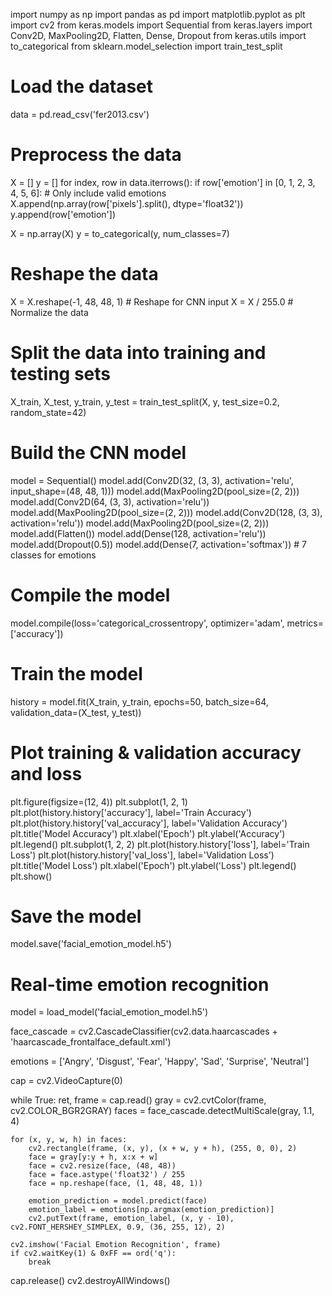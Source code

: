 import numpy as np
import pandas as pd
import matplotlib.pyplot as plt
import cv2
from keras.models import Sequential
from keras.layers import Conv2D, MaxPooling2D, Flatten, Dense, Dropout
from keras.utils import to_categorical
from sklearn.model_selection import train_test_split

# Load the dataset
data = pd.read_csv('fer2013.csv')

# Preprocess the data
X = []
y = []
for index, row in data.iterrows():
    if row['emotion'] in [0, 1, 2, 3, 4, 5, 6]:  # Only include valid emotions
        X.append(np.array(row['pixels'].split(), dtype='float32'))
        y.append(row['emotion'])

X = np.array(X)
y = to_categorical(y, num_classes=7)

# Reshape the data
X = X.reshape(-1, 48, 48, 1)  # Reshape for CNN input
X = X / 255.0  # Normalize the data

# Split the data into training and testing sets
X_train, X_test, y_train, y_test = train_test_split(X, y, test_size=0.2, random_state=42)

# Build the CNN model
model = Sequential()
model.add(Conv2D(32, (3, 3), activation='relu', input_shape=(48, 48, 1)))
model.add(MaxPooling2D(pool_size=(2, 2)))
model.add(Conv2D(64, (3, 3), activation='relu'))
model.add(MaxPooling2D(pool_size=(2, 2)))
model.add(Conv2D(128, (3, 3), activation='relu'))
model.add(MaxPooling2D(pool_size=(2, 2)))
model.add(Flatten())
model.add(Dense(128, activation='relu'))
model.add(Dropout(0.5))
model.add(Dense(7, activation='softmax'))  # 7 classes for emotions

# Compile the model
model.compile(loss='categorical_crossentropy', optimizer='adam', metrics=['accuracy'])

# Train the model
history = model.fit(X_train, y_train, epochs=50, batch_size=64, validation_data=(X_test, y_test))

# Plot training & validation accuracy and loss
plt.figure(figsize=(12, 4))
plt.subplot(1, 2, 1)
plt.plot(history.history['accuracy'], label='Train Accuracy')
plt.plot(history.history['val_accuracy'], label='Validation Accuracy')
plt.title('Model Accuracy')
plt.xlabel('Epoch')
plt.ylabel('Accuracy')
plt.legend()
plt.subplot(1, 2, 2)
plt.plot(history.history['loss'], label='Train Loss')
plt.plot(history.history['val_loss'], label='Validation Loss')
plt.title('Model Loss')
plt.xlabel('Epoch')
plt.ylabel('Loss')
plt.legend()
plt.show()

# Save the model
model.save('facial_emotion_model.h5')

# Real-time emotion recognition
model = load_model('facial_emotion_model.h5')

face_cascade = cv2.CascadeClassifier(cv2.data.haarcascades + 'haarcascade_frontalface_default.xml')

emotions = ['Angry', 'Disgust', 'Fear', 'Happy', 'Sad', 'Surprise', 'Neutral']

cap = cv2.VideoCapture(0)

while True:
    ret, frame = cap.read()
    gray = cv2.cvtColor(frame, cv2.COLOR_BGR2GRAY)
    faces = face_cascade.detectMultiScale(gray, 1.1, 4)

    for (x, y, w, h) in faces:
        cv2.rectangle(frame, (x, y), (x + w, y + h), (255, 0, 0), 2)
        face = gray[y:y + h, x:x + w]
        face = cv2.resize(face, (48, 48))
        face = face.astype('float32') / 255
        face = np.reshape(face, (1, 48, 48, 1))

        emotion_prediction = model.predict(face)
        emotion_label = emotions[np.argmax(emotion_prediction)]
        cv2.putText(frame, emotion_label, (x, y - 10), cv2.FONT_HERSHEY_SIMPLEX, 0.9, (36, 255, 12), 2)

    cv2.imshow('Facial Emotion Recognition', frame)
    if cv2.waitKey(1) & 0xFF == ord('q'):
        break

cap.release()
cv2.destroyAllWindows()
